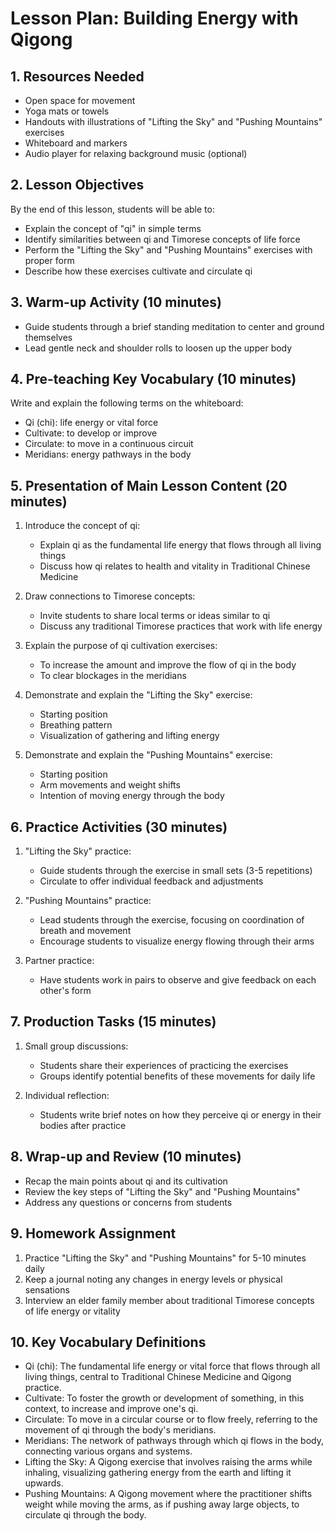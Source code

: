 # Lesson Plan: Building Energy with Qigong

## 1. Resources Needed

- Open space for movement
- Yoga mats or towels
- Handouts with illustrations of "Lifting the Sky" and "Pushing Mountains" exercises
- Whiteboard and markers
- Audio player for relaxing background music (optional)

## 2. Lesson Objectives

By the end of this lesson, students will be able to:
- Explain the concept of "qi" in simple terms
- Identify similarities between qi and Timorese concepts of life force
- Perform the "Lifting the Sky" and "Pushing Mountains" exercises with proper form
- Describe how these exercises cultivate and circulate qi

## 3. Warm-up Activity (10 minutes)

- Guide students through a brief standing meditation to center and ground themselves
- Lead gentle neck and shoulder rolls to loosen up the upper body

## 4. Pre-teaching Key Vocabulary (10 minutes)

Write and explain the following terms on the whiteboard:
- Qi (chi): life energy or vital force
- Cultivate: to develop or improve
- Circulate: to move in a continuous circuit
- Meridians: energy pathways in the body

## 5. Presentation of Main Lesson Content (20 minutes)

1. Introduce the concept of qi:
   - Explain qi as the fundamental life energy that flows through all living things
   - Discuss how qi relates to health and vitality in Traditional Chinese Medicine

2. Draw connections to Timorese concepts:
   - Invite students to share local terms or ideas similar to qi
   - Discuss any traditional Timorese practices that work with life energy

3. Explain the purpose of qi cultivation exercises:
   - To increase the amount and improve the flow of qi in the body
   - To clear blockages in the meridians

4. Demonstrate and explain the "Lifting the Sky" exercise:
   - Starting position
   - Breathing pattern
   - Visualization of gathering and lifting energy

5. Demonstrate and explain the "Pushing Mountains" exercise:
   - Starting position
   - Arm movements and weight shifts
   - Intention of moving energy through the body

## 6. Practice Activities (30 minutes)

1. "Lifting the Sky" practice:
   - Guide students through the exercise in small sets (3-5 repetitions)
   - Circulate to offer individual feedback and adjustments

2. "Pushing Mountains" practice:
   - Lead students through the exercise, focusing on coordination of breath and movement
   - Encourage students to visualize energy flowing through their arms

3. Partner practice:
   - Have students work in pairs to observe and give feedback on each other's form

## 7. Production Tasks (15 minutes)

1. Small group discussions:
   - Students share their experiences of practicing the exercises
   - Groups identify potential benefits of these movements for daily life

2. Individual reflection:
   - Students write brief notes on how they perceive qi or energy in their bodies after practice

## 8. Wrap-up and Review (10 minutes)

- Recap the main points about qi and its cultivation
- Review the key steps of "Lifting the Sky" and "Pushing Mountains"
- Address any questions or concerns from students

## 9. Homework Assignment

1. Practice "Lifting the Sky" and "Pushing Mountains" for 5-10 minutes daily
2. Keep a journal noting any changes in energy levels or physical sensations
3. Interview an elder family member about traditional Timorese concepts of life energy or vitality

## 10. Key Vocabulary Definitions

- Qi (chi): The fundamental life energy or vital force that flows through all living things, central to Traditional Chinese Medicine and Qigong practice.
- Cultivate: To foster the growth or development of something, in this context, to increase and improve one's qi.
- Circulate: To move in a circular course or to flow freely, referring to the movement of qi through the body's meridians.
- Meridians: The network of pathways through which qi flows in the body, connecting various organs and systems.
- Lifting the Sky: A Qigong exercise that involves raising the arms while inhaling, visualizing gathering energy from the earth and lifting it upwards.
- Pushing Mountains: A Qigong movement where the practitioner shifts weight while moving the arms, as if pushing away large objects, to circulate qi through the body.